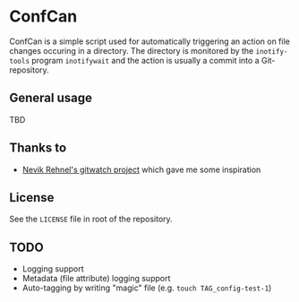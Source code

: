 # ConfCan

ConfCan is a simple script used for automatically triggering an action on file 
changes occuring in a directory. The directory is monitored by the `inotify-tools` 
program `inotifywait` and the action is usually a commit into a Git-repository.

## General usage

TBD

## Thanks to

* [Nevik Rehnel's gitwatch project](https://github.com/n3v1k/gitwatch) which gave me some inspiration

## License

See the `LICENSE` file in root of the repository.

## TODO

* Logging support
* Metadata (file attribute) logging support
* Auto-tagging by writing "magic" file (e.g. `touch TAG_config-test-1`)

